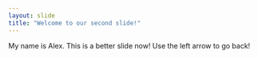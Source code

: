 ```yaml
---
layout: slide
title: "Welcome to our second slide!"
---
```

My name is Alex. This is a better slide now!
Use the left arrow to go back!

